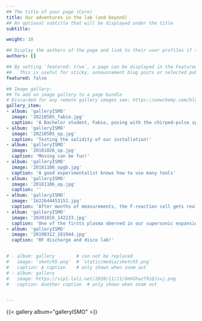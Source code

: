 ```yaml
---
## The title of your page (Core)
title: Our adventures in the lab (and beyond)
## An optional subtitle that will be displayed under the title
subtitle: 

weight: 10 

## Display the authors of the page and link to their user profiles if they exist.
authors: []

## By setting `featured: true`, a page can be displayed in the Featured widget. 
##   This is useful for sticky, announcement blog posts or selected publications etc.
featured: false   

## Image gallery:
## To add an image gallery to a page bundle
# Discarded for any remote gallery images see: https://wowchemy.com/blog/v5.1.0/#apply-breaking-changes
gallery_item:  
- album: 'galleryISMO'
  image: '20210505_fabio.jpg'
  caption: 'A Bachelor student, Fabio, posing with the chirped-pulse spectrometer' 
- album: 'galleryISMO'
  image: '20210505_op.jpg'
  caption: 'Testing the solidity of our installation!' 
- album: 'galleryISMO'
  image: '20181026_op.jpg'
  caption: 'Moving can be fun!'  
- album: 'galleryISMO'
  image: '20181106_opgb.jpg'
  caption: 'A good experimentalist knows how to use many tools' 
- album: 'galleryISMO'
  image: '20181106_op.jpg'
  caption: '' 
- album: 'galleryISMO'
  image: '1622644453151.jpg'
  caption: 'After months of measurements, the F-reaction cell gets really dirty!' 
- album: 'galleryISMO'
  image: '20201016_142223.jpg'
  caption: 'One of the firsts plasma oberved in our supersonic expansion' 
- album: 'galleryISMO'
  image: '20190312_161944.jpg'
  caption: 'RF discharge and disco lab!' 


# - album: gallery        # can not be replaced
#   image: 'sketch5.png'  # `static/media/sketch5.png`
#   caption: A caption    # only shown when zoom out
# - album: gallery
#   image: https://vip1.loli.net/2020/11/11/OmVGhaz79iQJsvj.png
#   caption: Another caption  # only shown when zoom out


---
```


{{< gallery album="galleryISMO" >}}
